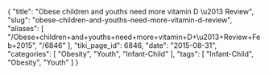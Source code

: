 {
    "title": "Obese children and youths need more vitamin D \u2013 Review",
    "slug": "obese-children-and-youths-need-more-vitamin-d-review",
    "aliases": [
        "/Obese+children+and+youths+need+more+vitamin+D+\u2013+Review+Feb+2015",
        "/6846"
    ],
    "tiki_page_id": 6846,
    "date": "2015-08-31",
    "categories": [
        "Obesity",
        "Youth",
        "Infant-Child"
    ],
    "tags": [
        "Infant-Child",
        "Obesity",
        "Youth"
    ]
}